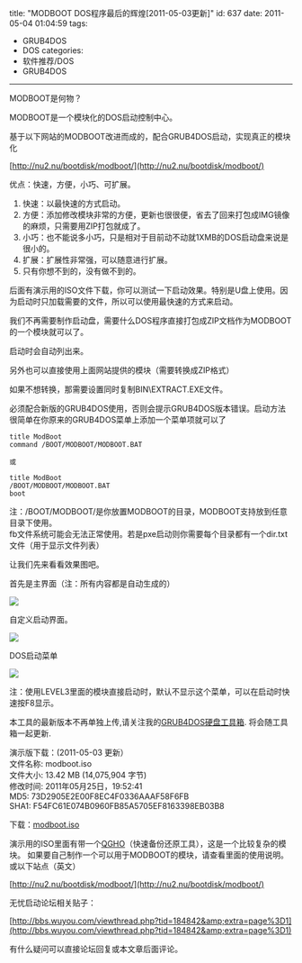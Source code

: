 title: "MODBOOT DOS程序最后的辉煌[2011-05-03更新]"
id: 637
date: 2011-05-04 01:04:59
tags: 
- GRUB4DOS
- DOS
categories: 
- 软件推荐/DOS
- GRUB4DOS
---

MODBOOT是何物？

MODBOOT是一个模块化的DOS启动控制中心。

基于以下网站的MODBOOT改进而成的，配合GRUB4DOS启动，实现真正的模块化

[http://nu2.nu/bootdisk/modboot/](http://nu2.nu/bootdisk/modboot/)

优点：快速，方便，小巧、可扩展。

1.  快速：以最快速的方式启动。
2.  方便：添加修改模块非常的方便，更新也很很便，省去了回来打包成IMG镜像的麻烦，只需要用ZIP打包就成了。
3.  小巧：也不能说多小巧，只是相对于目前动不动就1XMB的DOS启动盘来说是很小的。
4.  扩展：扩展性非常强，可以随意进行扩展。
5.  只有你想不到的，没有做不到的。

后面有演示用的ISO文件下载，你可以测试一下启动效果。特别是U盘上使用。因为启动时只加载需要的文件，所以可以使用最快速的方式来启动。

我们不再需要制作启动盘，需要什么DOS程序直接打包成ZIP文档作为MODBOOT的一个模块就可以了。

启动时会自动列出来。

另外也可以直接使用上面网站提供的模块（需要转换成ZIP格式）

如果不想转换，那需要设置同时复制BIN\\EXTRACT.EXE文件。

必须配合新版的GRUB4DOS使用，否则会提示GRUB4DOS版本错误。启动方法很简单在你原来的GRUB4DOS菜单上添加一个菜单项就可以了

```
title ModBoot
command /BOOT/MODBOOT/MODBOOT.BAT

或

title ModBoot
/BOOT/MODBOOT/MODBOOT.BAT
boot
```

注：/BOOT/MODBOOT/是你放置MODBOOT的目录，MODBOOT支持放到任意目录下使用。  
fb文件系统可能会无法正常使用。若是pxe启动则你需要每个目录都有一个dir.txt文件（用于显示文件列表）  

让我们先来看看效果图吧。

首先是主界面（注：所有内容都是自动生成的）

![](http://d.chenall.net/post/modboot/main.png)

自定义启动界面。

![](http://d.chenall.net/post/modboot/custom.png)

DOS启动菜单

![](http://d.chenall.net/post/modboot/dos.png)

注：使用LEVEL3里面的模块直接启动时，默认不显示这个菜单，可以在启动时快速按F8显示。


本工具的最新版本不再单独上传,请关注我的[GRUB4DOS硬盘工具箱](/post/g4d\_hd\_tools/ "[分享] 基于GRUB4DOS的硬盘工具箱[2011-08-02更新]"). 将会随工具箱一起更新. 


演示版下载：(2011-05-03 更新）  
文件名称: modboot.iso  
文件大小: 13.42 MB (14,075,904 字节)  
修改时间: 2011年05月25日，19:52:41  
MD5: 73D2905E2E00F8EC4F0336AAAF58F6FB  
SHA1: F54FC61E074B0960FB85A5705EF8163398EB03B8  

下载：[modboot.iso](http://yunfile.com/file/chenall/e95e35f4/)

演示用的ISO里面有带一个[QGHO](/post/qgho/)（快速备份还原工具），这是一个比较复杂的模块。 
如果要自己制作一个可以用于MODBOOT的模块，请查看里面的使用说明。或以下站点（英文）

[http://nu2.nu/bootdisk/modboot/](http://nu2.nu/bootdisk/modboot/)

无忧启动论坛相关贴子：

[http://bbs.wuyou.com/viewthread.php?tid=184842&amp;extra=page%3D1](http://bbs.wuyou.com/viewthread.php?tid=184842&amp;extra=page%3D1)

有什么疑问可以直接论坛回复或本文章后面评论。
